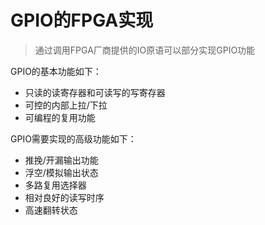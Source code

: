 # GPIO的FPGA实现

> 通过调用FPGA厂商提供的IO原语可以部分实现GPIO功能

GPIO的基本功能如下：

* 只读的读寄存器和可读写的写寄存器
* 可控的内部上拉/下拉
* 可编程的复用功能

GPIO需要实现的高级功能如下：

* 推挽/开漏输出功能
* 浮空/模拟输出状态
* 多路复用选择器
* 相对良好的读写时序
* 高速翻转状态

